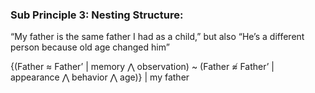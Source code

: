 ### Sub Principle 3: Nesting Structure:

“My father is the same father I had as a child,” but also “He’s a different person because old age changed him”

{(Father ≈ Father’ | memory ⋀ observation) ~ (Father ≉ Father’ | appearance ⋀ behavior ⋀ age)} | my father